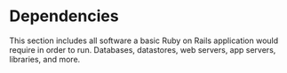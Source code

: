 # Dependencies

This section includes all software a basic Ruby on Rails application would require in order to run. Databases, datastores, web servers, app servers, libraries, and more.